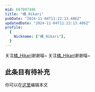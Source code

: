 ```yaml
---
mid: 667097486
title: "橘_Hikari"
pubDate: "2024-11-04T11:22:13.486Z"
updatedDate: "2024-11-04T11:22:13.486Z"
profile:
  {
    Nickname: ["橘_Hikari"],
  }
---
```


关注[橘_Hikari](https://space.bilibili.com/667097486)谢谢喵~ 关注[橘_Hikari](https://space.bilibili.com/667097486)谢谢喵~

## 此条目有待补充
你可以在[这里](https://github.com/Yuhanawa/VTuber.ICU-Content/edit/master/v/橘_Hikari/index.md)编辑本文
